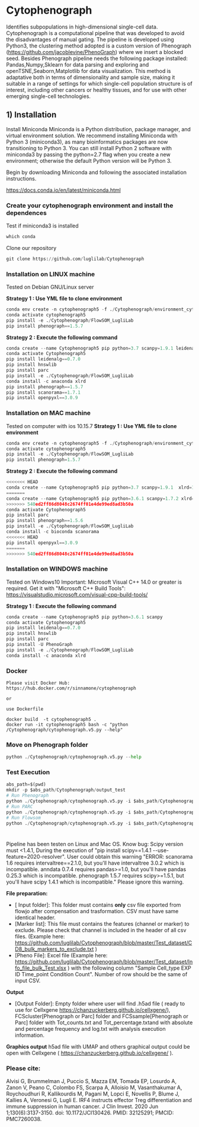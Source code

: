 # Cytophenograph

Identifies subpopulations in high-dimensional single-cell data. Cytophenograph is a computational pipeline that was developed to avoid the disadvantages of manual gating. The pipeline is developed using Python3, the clustering method adopted is a custom version of Phenograph (https://github.com/jacoblevine/PhenoGraph) where we insert a blocked seed. Besides Phenograph pipeline needs the following package installed: Pandas,Numpy,Sklearn for data parsing and exploring and openTSNE,Seaborn,Matplotlib for data visualization. This method is adaptative both in terms of dimensionality and sample size, making it suitable in a range of settings for which single-cell population structure is of interest, including other cancers or healthy tissues, and for use with other emerging single-cell technologies.

## 1) Installation 

Install Miniconda
Miniconda is a Python distribution, package manager, and virtual environment solution. We recommend installing Miniconda with Python 3 (miniconda3), as many bioinformatics packages are now transitioning to Python 3. You can still install Python 2 software with miniconda3 by passing the python=2.7 flag when you create a new environment; otherwise the default Python version will be Python 3.

Begin by downloading Miniconda and following the associated installation instructions.

https://docs.conda.io/en/latest/miniconda.html

### Create your cytophenograph environment and install the dependences

Test if miniconda3 is installed


```python
which conda
```

Clone our repository


```python
git clone https://github.com/luglilab/Cytophenograph
```


### Installation on LINUX machine
Tested on Debian GNU/Linux server

**Strategy 1 : Use YML file to clone environment** 
```python
conda env create -n cytophenograph5 -f ./Cytophenograph/environment_cytophenograph5_linux.yml
conda activate cytophenograph5
pip install -e ./Cytophenograph/FlowSOM_LugliLab
pip install phenograph==1.5.7
```
**Strategy 2 : Execute the following command** 
```python
conda create --name Cytophenograph5 pip python=3.7 scanpy=1.9.1 leidenalg=0.7.0
conda activate Cytophenograph5
pip install leidenalg==0.7.0
pip install hnswlib
pip install parc
pip install -e ./Cytophenograph/FlowSOM_LugliLab
conda install -c anaconda xlrd
pip install phenograph==1.5.7
pip install scanorama==1.7.1
pip install openpyxl==3.0.9
```

### Installation on MAC machine
Tested on computer with ios 10.15.7 
**Strategy 1 : Use YML file to clone environment** 
```python
conda env create -n cytophenograph5 -f ./Cytophenograph/environment_cytophenograph5_mac.yml
conda activate cytophenograph5
pip install -e ./Cytophenograph/FlowSOM_LugliLab
pip install phenograph=1.5.7
```
**Strategy 2 : Execute the following command** 
```python
<<<<<<< HEAD
conda create --name Cytophenograph5 pip python=3.7 scanpy=1.9.1  xlrd=1.2.0  hnswlib scipy=1.4.1 leidenalg=0.7.0 scanorama=1.7.1 
=======
conda create --name Cytophenograph5 pip python=3.6.1 scanpy=1.7.2 xlrd=1.2.0  hnswlib scipy=1.4.1 leidenalg=0.8.8 scanorama=1.7.1
>>>>>>> 540ed2ff86d8048c2674ff01e4de99ed8ad3b50a
conda activate Cytophenograph5
pip install parc
pip install phenograph==1.5.6
pip install -e ./Cytophenograph/FlowSOM_LugliLab
conda install -c bioconda scanorama
<<<<<<< HEAD
pip install openpyxl==3.0.9
=======
>>>>>>> 540ed2ff86d8048c2674ff01e4de99ed8ad3b50a
```

### Installation on WINDOWS machine
Tested on Windows10
Important:  Microsoft Visual C++ 14.0 or greater is required. Get it with "Microsoft C++ Build Tools": https://visualstudio.microsoft.com/visual-cpp-build-tools/

**Strategy 1 : Execute the following command** 
```python
conda create --name Cytophenograph5 pip python=3.6.1 scanpy 
conda activate Cytophenograph5
pip install leidenalg==0.7.0
pip install hnswlib
pip install parc
pip install -U PhenoGraph
pip install -e ./Cytophenograph/FlowSOM_LugliLab
conda install -c anaconda xlrd
```


### Docker 
```
Please visit Docker Hub:
https://hub.docker.com/r/sinnamone/cytophenograph

or 

use Dockerfile

docker build  -t cytophenograph5 .
docker run -it cytophenograph5 bash -c "python /Cytophenograph/cytophenograph.v5.py --help" 
```

###  Move on Phenograph folder



```python
python ./Cytophenograph/cytophenograph.v5.py --help
```


###  Test Execution 
```python
abs_path=$(pwd)
mkdir -p $abs_path/Cytophenograph/output_test
# Run Phenograph
python ./Cytophenograph/cytophenograph.v5.py -i $abs_path/Cytophenograph/Test_dataset2/sample/ -o $abs_path/Cytophenograph/output_test -k 60 -m $abs_path/Cytophenograph/Test_dataset2/markers_to_exclude.txt -n Test -t 10 -p $abs_path/Cytophenograph/Test_dataset2/Info_file_bulk_Test.xlsx -c Phenograph
# Run PARC
python ./Cytophenograph/cytophenograph.v5.py -i $abs_path/Cytophenograph/Test_dataset2/sample/ -o $abs_path/Cytophenograph/output_test -k 60 -m $abs_path/Cytophenograph/Test_dataset2/markers_to_exclude.txt -n Test -t 10 -p $abs_path/Cytophenograph/Test_dataset2/Info_file_bulk_Test.xlsx -c Parc
# Run Flowsom
python ./Cytophenograph/cytophenograph.v5.py -i $abs_path/Cytophenograph/Test_dataset2/sample/ -o $abs_path/Cytophenograph/output_test -k 60 -m $abs_path/Cytophenograph/Test_dataset2/markers_to_exclude.txt -n Test -t 10 -p $abs_path/Cytophenograph/Test_dataset2/Info_file_bulk_Test.xlsx -c Flowsom
```
# 

Pipeline has been testen on Linux and Mac OS. 
Know bug:  Scipy  version must <1.4.1, During the execution of "pip install scipy==1.4.1 --use-feature=2020-resolver". User could obtain this warning "ERROR: scanorama 1.6 requires intervaltree==2.1.0, but you'll have intervaltree 3.0.2 which is incompatible.
anndata 0.7.4 requires pandas>=1.0, but you'll have pandas 0.25.3 which is incompatible.
phenograph 1.5.7 requires scipy>=1.5.1, but you'll have scipy 1.4.1 which is incompatible."
Please ignore this warning. 

**File preparation:**

 - [ Input folder]: This folder must contains **only** csv file exported from flowjo after compensation and trasformation. CSV must have same identical header. 
 - [Marker list]: This file must contains the features (channel or marker) to exclude. Please check that channel is included in the header of all csv files. (Example here: https://github.com/luglilab/Cytophenograph/blob/master/Test_dataset/CD8_bulk_markers_to_exclude.txt )
 - [Pheno File]: Excel file (Example here: https://github.com/luglilab/Cytophenograph/blob/master/Test_dataset/Info_file_bulk_Test.xlsx ) with the following column "Sample Cell_type EXP ID Time_point Condition Count". Number of row should be the same of input CSV. 


**Output**
 - [Output Folder]: Empty folder where user will find .h5ad file ( ready to use for Cellxgene https://chanzuckerberg.github.io/cellxgene/), FCScluster[Phenograph or Parc] folder and FCSsample[Phenograph or Parc] folder with Tot_counts.txt and Tot_percentage.txtand with absolute and percentage frequency and log.txt with analysis execution information. 
 
 **Graphics output**
 h5ad file with UMAP and others graphical output could be open with Cellxgene ( https://chanzuckerberg.github.io/cellxgene/ ). 

### Please cite:
Alvisi G, Brummelman J, Puccio S, Mazza EM, Tomada EP, Losurdo A, Zanon V, Peano C, Colombo FS, Scarpa A, Alloisio M, Vasanthakumar A, Roychoudhuri R, Kallikourdis M, Pagani M, Lopci E, Novellis P, Blume J, Kallies A, Veronesi G, Lugli E. IRF4 instructs effector Treg differentiation and immune suppression in human cancer. J Clin Invest. 2020 Jun 1;130(6):3137-3150. doi: 10.1172/JCI130426. PMID: 32125291; PMCID: PMC7260038.
